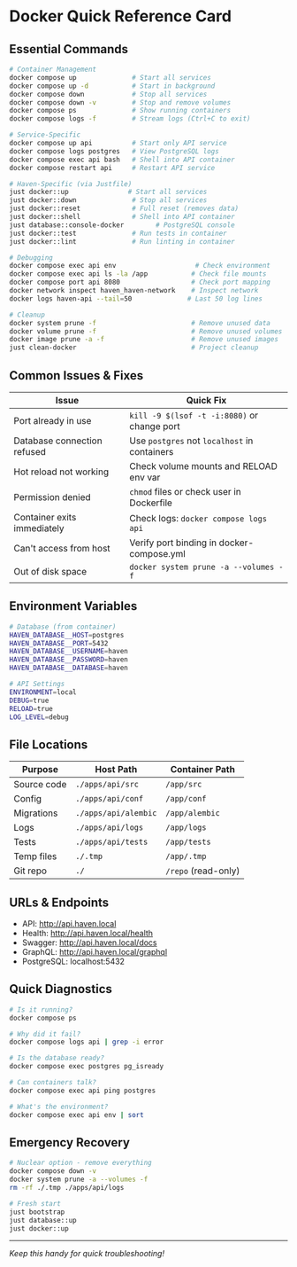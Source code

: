 # Docker Quick Reference Card

## Essential Commands

```bash
# Container Management
docker compose up              # Start all services
docker compose up -d           # Start in background
docker compose down            # Stop all services
docker compose down -v         # Stop and remove volumes
docker compose ps              # Show running containers
docker compose logs -f         # Stream logs (Ctrl+C to exit)

# Service-Specific
docker compose up api          # Start only API service
docker compose logs postgres   # View PostgreSQL logs
docker compose exec api bash   # Shell into API container
docker compose restart api     # Restart API service

# Haven-Specific (via Justfile)
just docker::up               # Start all services
just docker::down              # Stop all services
just docker::reset             # Full reset (removes data)
just docker::shell             # Shell into API container
just database::console-docker        # PostgreSQL console
just docker::test              # Run tests in container
just docker::lint              # Run linting in container

# Debugging
docker compose exec api env                    # Check environment
docker compose exec api ls -la /app           # Check file mounts
docker compose port api 8080                  # Check port mapping
docker network inspect haven_haven-network    # Inspect network
docker logs haven-api --tail=50              # Last 50 log lines

# Cleanup
docker system prune -f                        # Remove unused data
docker volume prune -f                        # Remove unused volumes
docker image prune -a -f                      # Remove unused images
just clean-docker                             # Project cleanup
```

## Common Issues & Fixes

| Issue | Quick Fix |
|-------|-----------|
| Port already in use | `kill -9 $(lsof -t -i:8080)` or change port |
| Database connection refused | Use `postgres` not `localhost` in containers |
| Hot reload not working | Check volume mounts and RELOAD env var |
| Permission denied | `chmod` files or check user in Dockerfile |
| Container exits immediately | Check logs: `docker compose logs api` |
| Can't access from host | Verify port binding in docker-compose.yml |
| Out of disk space | `docker system prune -a --volumes -f` |

## Environment Variables

```bash
# Database (from container)
HAVEN_DATABASE__HOST=postgres
HAVEN_DATABASE__PORT=5432
HAVEN_DATABASE__USERNAME=haven
HAVEN_DATABASE__PASSWORD=haven
HAVEN_DATABASE__DATABASE=haven

# API Settings
ENVIRONMENT=local
DEBUG=true
RELOAD=true
LOG_LEVEL=debug
```

## File Locations

| Purpose | Host Path | Container Path |
|---------|-----------|----------------|
| Source code | `./apps/api/src` | `/app/src` |
| Config | `./apps/api/conf` | `/app/conf` |
| Migrations | `./apps/api/alembic` | `/app/alembic` |
| Logs | `./apps/api/logs` | `/app/logs` |
| Tests | `./apps/api/tests` | `/app/tests` |
| Temp files | `./.tmp` | `/app/.tmp` |
| Git repo | `./` | `/repo` (read-only) |

## URLs & Endpoints

- API: http://api.haven.local
- Health: http://api.haven.local/health
- Swagger: http://api.haven.local/docs
- GraphQL: http://api.haven.local/graphql
- PostgreSQL: localhost:5432

## Quick Diagnostics

```bash
# Is it running?
docker compose ps

# Why did it fail?
docker compose logs api | grep -i error

# Is the database ready?
docker compose exec postgres pg_isready

# Can containers talk?
docker compose exec api ping postgres

# What's the environment?
docker compose exec api env | sort
```

## Emergency Recovery

```bash
# Nuclear option - remove everything
docker compose down -v
docker system prune -a --volumes -f
rm -rf ./.tmp ./apps/api/logs

# Fresh start
just bootstrap
just database::up
just docker::up
```

---
*Keep this handy for quick troubleshooting!*